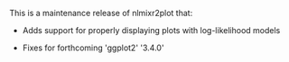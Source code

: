 This is a maintenance release of nlmixr2plot that:

- Adds support for properly displaying plots with log-likelihood models

- Fixes for forthcoming 'ggplot2' '3.4.0'
